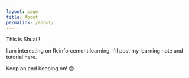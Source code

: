 ```yaml
---
layout: page
title: About
permalink: /about/
---
```


This is Shuai !

I am interesting on Reinforcement learning. I'll post my learning note and tutorial here.

Keep on and Keeping on! 😊

